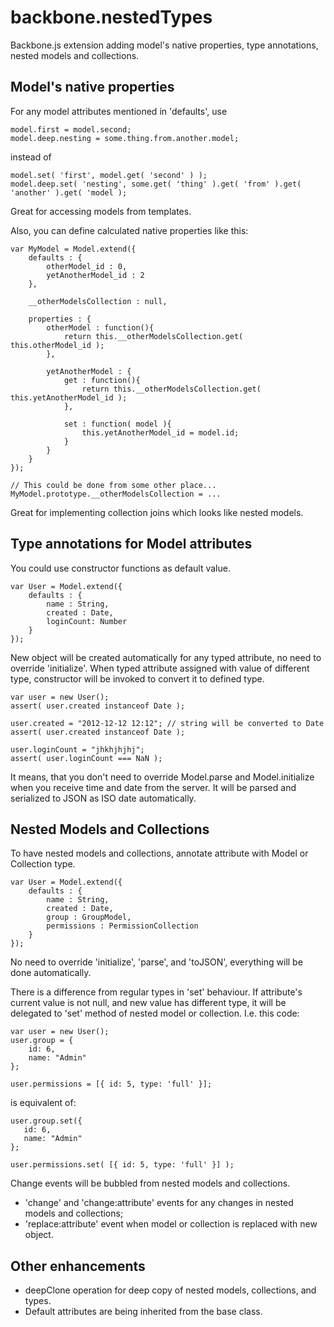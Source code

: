 backbone.nestedTypes
====================

Backbone.js extension adding model's native properties, type annotations, nested models and collections.

Model's native properties
-------------------------
For any model attributes mentioned in 'defaults', use

    model.first = model.second;
    model.deep.nesting = some.thing.from.another.model;

instead of

    model.set( 'first', model.get( 'second' ) );
    model.deep.set( 'nesting', some.get( 'thing' ).get( 'from' ).get( 'another' ).get( 'model );

Great for accessing models from templates.

Also, you can define calculated native properties like this:

    var MyModel = Model.extend({
        defaults : {
            otherModel_id : 0,
            yetAnotherModel_id : 2
        },

        __otherModelsCollection : null,

        properties : {
            otherModel : function(){
                return this.__otherModelsCollection.get( this.otherModel_id );
            },

            yetAnotherModel : {
                get : function(){
                    return this.__otherModelsCollection.get( this.yetAnotherModel_id );
                },

                set : function( model ){
                    this.yetAnotherModel_id = model.id;
                }
            }
        }
    });

    // This could be done from some other place...
    MyModel.prototype.__otherModelsCollection = ...

Great for implementing collection joins which looks like nested models.

Type annotations for Model attributes
-------------------------------------

You could use constructor functions as default value.

    var User = Model.extend({
        defaults : {
            name : String,
            created : Date,
            loginCount: Number
        }
    });

New object will be created automatically for any typed attribute, no need to override 'initialize'.
 When typed attribute assigned with value of different type, constructor will be invoked to
convert it to defined type.

    var user = new User();
    assert( user.created instanceof Date );

    user.created = "2012-12-12 12:12"; // string will be converted to Date
    assert( user.created instanceof Date );

    user.loginCount = "jhkhjhjhj";
    assert( user.loginCount === NaN );

It means, that you don't need to override Model.parse and Model.initialize when you receive time and
 date from the server. It will be parsed and serialized to JSON as ISO date automatically.

Nested Models and Collections
-----------------------------

To have nested models and collections, annotate attribute with Model or Collection type.

    var User = Model.extend({
        defaults : {
            name : String,
            created : Date,
            group : GroupModel,
            permissions : PermissionCollection
        }
    });

No need to override 'initialize', 'parse', and 'toJSON', everything will be done automatically.

There is a difference from regular types in 'set' behaviour. If attribute's current value is not null,
and new value has different type, it will be delegated to 'set' method of nested model or collection.
I.e. this code:

    var user = new User();
    user.group = {
        id: 6,
        name: "Admin"
    };

    user.permissions = [{ id: 5, type: 'full' }];

is equivalent of:

    user.group.set({
       id: 6,
       name: "Admin"
    };

    user.permissions.set( [{ id: 5, type: 'full' }] );

Change events will be bubbled from nested models and collections.
- 'change' and 'change:attribute' events for any changes in nested models and collections;
- 'replace:attribute' event when model or collection is replaced with new object.

Other enhancements
------------------
- deepClone operation for deep copy of nested models, collections, and types.
- Default attributes are being inherited from the base class.
